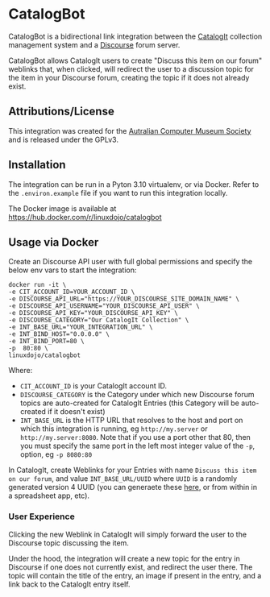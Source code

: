# CatalogBot

CatalogBot is a bidirectional link integration between the [CatalogIt](https://www.catalogit.app/) collection management system and a [Discourse](https://www.discourse.org/) forum server.

CatalogBot allows CatalogIt users to create "Discuss this item on our forum" weblinks that, when clicked, will redirect the user to a discussion topic for the item in your Discourse forum, creating the topic if it does not already exist.

## Attributions/License

This integration was created for the [Autralian Computer Museum Society](https://acms.org.au) and is released under the GPLv3.

## Installation

The integration can be run in a Pyton 3.10 virtualenv, or via Docker. Refer to the `.environ.example` file if you want to run this integration locally.

The Docker image is available at https://hub.docker.com/r/linuxdojo/catalogbot

## Usage via Docker

Create an Discourse API user with full global permissions and specify the below env vars to start the integration:

```
docker run -it \
-e CIT_ACCOUNT_ID=YOUR_ACCOUNT_ID \
-e DISCOURSE_API_URL="https://YOUR_DISCOURSE_SITE_DOMAIN_NAME" \
-e DISCOURSE_API_USERNAME="YOUR_DISCOURSE_API_USER" \
-e DISCOURSE_API_KEY="YOUR_DISCOURSE_API_KEY" \
-e DISCOURSE_CATEGORY="Our CatalogIt Collection" \
-e INT_BASE_URL="YOUR_INTEGRATION_URL" \
-e INT_BIND_HOST="0.0.0.0" \
-e INT_BIND_PORT=80 \
-p  80:80 \
linuxdojo/catalogbot
```
Where:

* `CIT_ACCOUNT_ID` is your CatalogIt account ID.
* `DISCOURSE_CATEGORY` is the Category under which new Discourse forum topics are auto-created for CatalogIt Entries (this Category will be auto-created if it doesn't exist)
* `INT_BASE_URL` is the HTTP URL that resolves to the host and port on which this integration is running, eg `http://my.server` or `http://my.server:8080`. Note that if you use a port other that 80, then you must specify the same port in the left most integer value of the `-p`, option, eg `-p 8080:80`

In CatalogIt, create Weblinks for your Entries with name `Discuss this item on our forum`, and value `INT_BASE_URL/UUID` where `UUID` is a randomly generated version 4 UUID (you can generaete these [here](https://www.uuidgenerator.net/), or from within in a spreadsheet app, etc).

### User Experience

Clicking the new Weblink in CatalogIt will simply forward the user to the Discourse topic discussing the item.

Under the hood, the integration will create a new topic for the entry in Discourse if one does not currently exist, and redirect the user there. The topic will contain the title of the entry, an image if present in the entry, and a link back to the CatalogIt entry itself.
